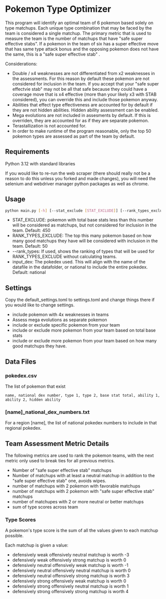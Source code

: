 # Pokemon Type Optimizer
This program will identify an optimal team of 6 pokemon based solely on type matchups. Each unique type combination that may be faced by the team is considered a single matchup. The primary metric that is used to measure the team is the number of matchups that have "safe super effective stabs". If a pokemon in the team of six has a super effective move that has same type attack bonus and the opposing pokemon does not have the same, this is a "safe super effective stab" .

Considerations:
- Double / x4 weaknesses are not differentiated from x2 weaknesses in the assessments. For this reason by default these pokemon are not considered for inclusion in the team. If you accept that your "safe super effectvie stab" may not be all that safe because they could have a coverage move that is x4 effective (more than your likely x3 with STAB considered), you can override this and include those pokemon anyway.
- Abilities that effect type effectiveness are accounted for by default if they are not hidden abilities. Hidden ability assessment can be enabled.
- Mega evolutions are not included in assesments by default. If this is overriden, they are accounted for as if they are separate pokemon. 
- Terastallization is not accounted for.
- In order to make runtime of the program reasonable, only the top 50 pokemon types are assessed as part of the team by default.


## Requirements
Python 3.12 with standard libraries

If you would like to re-run the web scraper (there should really not be a reason to do this unless you forked and made changes), you will need the selenium and webdriver manager python packages as well as chrome.

## Usage
```bash
python main.py [-h] [--stat_exclude [STAT_EXCLUDE]] [--rank_types_exclude [RANK_TYPES_EXCLUDE]] [--rank_types] [input_dex]
```
- STAT_EXCLUDE: pokemon with total base stats less than this number will be considered as matchups, but not considered for inclusion in the team. Default: 450
- RANK_TYPES_EXCLUDE: The top this many pokemon based on how many good matchups they have will be considered with inclusion in the team. Default: 50
- --rank_types: If used, shows the ranking of types that will be used for RANK_TYPES_EXCLUDE without calculating teams.
- input_dex: The pokedex used. This will align with the name of the datafile in the datafolder, or national to include the entire pokedex. Default: national

## Settings
Copy the default_settings.toml to settings.toml and change things there if you would like to change settings.
- include pokemon with 4x weaknesses in teams
- Assess mega evolutions as separate pokemon
- include or exclude specific pokemon from your team
- include or exclude more pokemon from your team based on total base stats
- include or exclude more pokemon from your team based on how many good matchups they have.

## Data Files
### pokedex.csv
The list of pokemon that exist
```csv
name, national dex number, type 1, type 2, base stat total, ability 1, ability 2, hidden ability
```
### [name]_national_dex_numbers.txt
For a region [name], the list of national pokedex numbers to include in that regional pokedex.

## Team Assessment Metric Details
The following metrics are used to rank the pokemon teams, with the next metric only used to break ties for all previous metrics.
- Number of "safe super effective stab" matchups
- Number of matchups with at least a neutral matchup in addition to the "safe super effective stab" one, avoids wipes.
- number of matchups with 2 pokemon with favorable matchups
- number of matchups with 2 pokemon with "safe super effective stab" matchups
- number of matchupes with 2 or more neutral or better matchups
- sum of type scores across team

### Type Scores
A pokemon's type score is the sum of all the values given to each matchup possible.

Each matchup is given a value:
- defensively weak offensively neutral matchup is worth -3
- defensively weak offensively strong matchup is worth 0
- defensively neutral offensively weak matchup is worth -1
- defensively neutral offensively neutral matchup is worth 0
- defensively neutral offensively strong matchup is worth 3
- defensively strong offensively weak matchup is worth 0
- defensively strong offensively neutral matchup is worth 1
- defensively strong offensively strong matchup is worth 4
